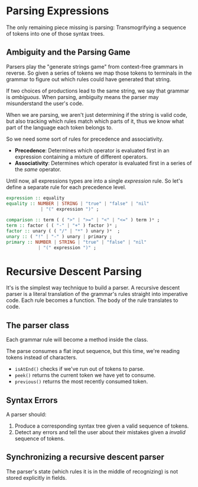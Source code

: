 # Parsing Expressions

The only remaining piece missing is parsing: Transmogrifying a sequence of tokens into one of those syntax trees.

## Ambiguity and the Parsing Game

Parsers play the "generate strings game" from context-free grammars in reverse. So given a series of tokens we map those tokens to terminals in the grammar to figure out which rules could have generated that string.

If two choices of productions lead to the same string, we say that grammar is _ambiguous_. When parsing, ambiguity means the parser may misunderstand the user's code. 

When we are parsing, we aren't just determining if the string is valid code, but also tracking which rules match which parts of it, thus we know what part of the language each token belongs to.

So we need some sort of rules for precedence and associativity.

- **Precedence**: Determines which operator is evaluated first in an expression containing a mixture of different operators.
- **Associativity**: Determines which operator is evaluated first in a series of the _same_ operator.

Until now, all expressions types are into a single _expression_ rule. So let's define a separate rule for each precedence level.

```hs
expression :: equality 
equality :: NUMBER | STRING | "true" | "false" | "nil"
			 | "(" expression ")" ;
			 
comparison :: term ( ( ">" | ">=" | "<" | "<=" ) term )* ;
term :: factor ( ( "-" | "+" ) factor )* ;
factor :: unary ( ( "/" | "*" ) unary )*  ;
unary :: ( "!" | "-" ) unary | primary ;
primary :: NUMBER | STRING | "true" | "false" | "nil"
			| "(" expression ")" ;
```

# Recursive Descent Parsing 

It's is the simplest way technique to build a parser. A recursive descent parser is a literal translation of the grammar's rules straight into imperative code. Each rule becomes a function. The body of the rule translates to code.

## The parser class

Each grammar rule will become a method inside the class. 

The parse consumes a flat input sequence, but this time, we're reading tokens instead of characters.

- `isAtEnd()` checks if we've run out of tokens to parse. 
- `peek()` returns the current token we have yet to consume.
- `previous()` returns the most recently consumed token.

## Syntax Errors

A parser should:

1. Produce a corresponding syntax tree given a valid sequence of tokens.
2. Detect any errors and tell the user about their mistakes given a _invalid_ sequence of tokens.

## Synchronizing a recursive descent parser 

The parser's state (which rules it is in the middle of recognizing) is not stored explicitly in fields.


